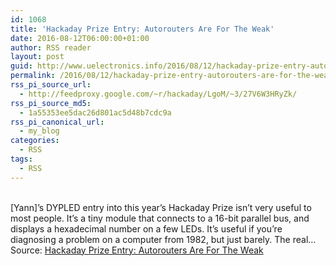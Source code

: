 ```yaml
---
id: 1068
title: 'Hackaday Prize Entry: Autorouters Are For The Weak'
date: 2016-08-12T06:00:00+01:00
author: RSS reader
layout: post
guid: http://www.uelectronics.info/2016/08/12/hackaday-prize-entry-autorouters-are-for-the-weak/
permalink: /2016/08/12/hackaday-prize-entry-autorouters-are-for-the-weak/
rss_pi_source_url:
  - http://feedproxy.google.com/~r/hackaday/LgoM/~3/27V6W3HRyZk/
rss_pi_source_md5:
  - 1a55353ee5dac26d801ac5d48b7cdc9a
rss_pi_canonical_url:
  - my_blog
categories:
  - RSS
tags:
  - RSS
---
```

&#013;  
[Yann]’s DYPLED entry into this year’s Hackaday Prize isn’t very useful to most people. It’s a tiny module that connects to a 16-bit parallel bus, and displays a hexadecimal number on a few LEDs. It’s useful if you’re diagnosing a problem on a computer from 1982, but just barely. The real…&#013;  
Source: <a href="http://feedproxy.google.com/~r/hackaday/LgoM/~3/27V6W3HRyZk/" target="_blank">Hackaday Prize Entry: Autorouters Are For The Weak</a>